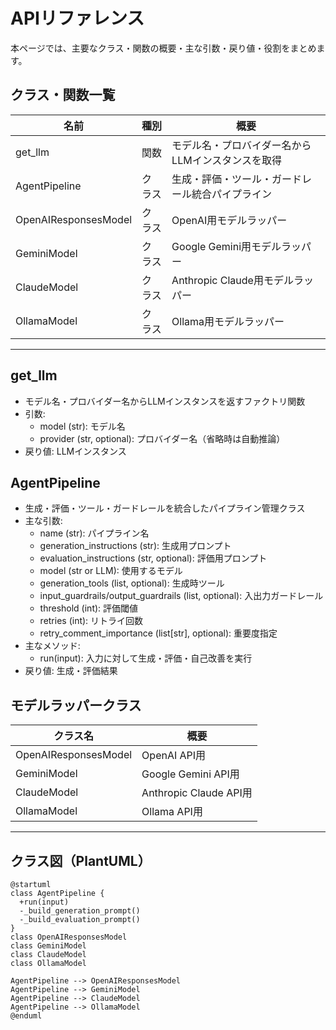 # APIリファレンス

本ページでは、主要なクラス・関数の概要・主な引数・戻り値・役割をまとめます。

## クラス・関数一覧

| 名前                | 種別     | 概要                                             |
|---------------------|----------|--------------------------------------------------|
| get_llm             | 関数     | モデル名・プロバイダー名からLLMインスタンスを取得 |
| AgentPipeline       | クラス   | 生成・評価・ツール・ガードレール統合パイプライン  |
| OpenAIResponsesModel| クラス   | OpenAI用モデルラッパー                           |
| GeminiModel         | クラス   | Google Gemini用モデルラッパー                    |
| ClaudeModel         | クラス   | Anthropic Claude用モデルラッパー                  |
| OllamaModel         | クラス   | Ollama用モデルラッパー                           |

---

## get_llm
- モデル名・プロバイダー名からLLMインスタンスを返すファクトリ関数
- 引数:
    - model (str): モデル名
    - provider (str, optional): プロバイダー名（省略時は自動推論）
- 戻り値: LLMインスタンス

## AgentPipeline
- 生成・評価・ツール・ガードレールを統合したパイプライン管理クラス
- 主な引数:
    - name (str): パイプライン名
    - generation_instructions (str): 生成用プロンプト
    - evaluation_instructions (str, optional): 評価用プロンプト
    - model (str or LLM): 使用するモデル
    - generation_tools (list, optional): 生成時ツール
    - input_guardrails/output_guardrails (list, optional): 入出力ガードレール
    - threshold (int): 評価閾値
    - retries (int): リトライ回数
    - retry_comment_importance (list[str], optional): 重要度指定
- 主なメソッド:
    - run(input): 入力に対して生成・評価・自己改善を実行
- 戻り値: 生成・評価結果

## モデルラッパークラス
| クラス名                | 概要                       |
|------------------------|----------------------------|
| OpenAIResponsesModel   | OpenAI API用               |
| GeminiModel            | Google Gemini API用        |
| ClaudeModel            | Anthropic Claude API用     |
| OllamaModel            | Ollama API用               |

---

## クラス図（PlantUML）
```plantuml
@startuml
class AgentPipeline {
  +run(input)
  -_build_generation_prompt()
  -_build_evaluation_prompt()
}
class OpenAIResponsesModel
class GeminiModel
class ClaudeModel
class OllamaModel

AgentPipeline --> OpenAIResponsesModel
AgentPipeline --> GeminiModel
AgentPipeline --> ClaudeModel
AgentPipeline --> OllamaModel
@enduml
``` 